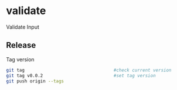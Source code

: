 # validate
Validate Input

## Release

Tag version

```sh
git tag                                  #check current version
git tag v0.0.2                           #set tag version
git push origin --tags  
```